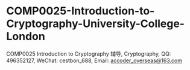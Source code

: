# COMP0025-Introduction-to-Cryptography-University-College-London
COMP0025 Introduction to Cryptography 辅导, Cryptography, QQ: 496352127, WeChat: cestbon_688, Email: accoder_overseas@163.com
